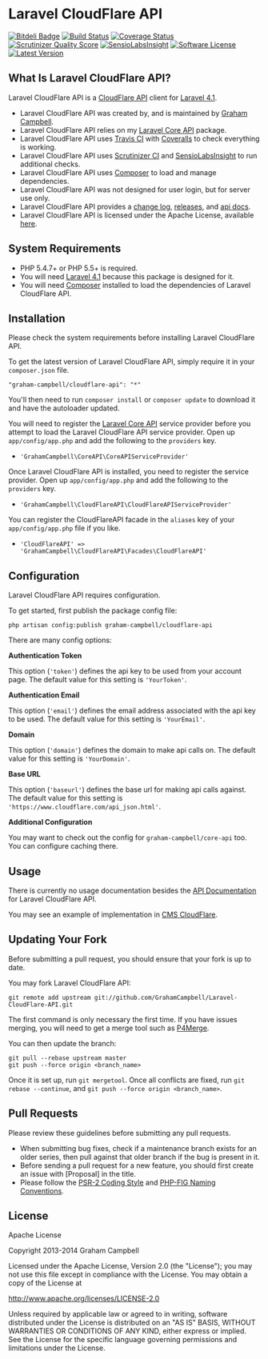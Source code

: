 Laravel CloudFlare API
======================


[![Bitdeli Badge](https://d2weczhvl823v0.cloudfront.net/GrahamCampbell/Laravel-CloudFlare-API/trend.png)](https://bitdeli.com/free "Bitdeli Badge")
[![Build Status](https://travis-ci.org/GrahamCampbell/Laravel-CloudFlare-API.png)](https://travis-ci.org/GrahamCampbell/Laravel-CloudFlare-API)
[![Coverage Status](https://coveralls.io/repos/GrahamCampbell/Laravel-CloudFlare-API/badge.png)](https://coveralls.io/r/GrahamCampbell/Laravel-CloudFlare-API)
[![Scrutinizer Quality Score](https://scrutinizer-ci.com/g/GrahamCampbell/Laravel-CloudFlare-API/badges/quality-score.png?s=0f3507596babc2503396aed5abceabeb6f703db9)](https://scrutinizer-ci.com/g/GrahamCampbell/Laravel-CloudFlare-API)
[![SensioLabsInsight](https://insight.sensiolabs.com/projects/4c2cc3f0-6804-46bb-8310-922934a0e675/mini.png)](https://insight.sensiolabs.com/projects/4c2cc3f0-6804-46bb-8310-922934a0e675)
[![Software License](https://poser.pugx.org/graham-campbell/cloudflare-api/license.png)](https://github.com/GrahamCampbell/Laravel-CloudFlare-API/blob/master/LICENSE.md)
[![Latest Version](https://poser.pugx.org/graham-campbell/cloudflare-api/v/stable.png)](https://packagist.org/packages/graham-campbell/cloudflare-api)


## What Is Laravel CloudFlare API?

Laravel CloudFlare API is a [CloudFlare API](https://www.cloudflare.com/docs/client-api.html) client for [Laravel 4.1](http://laravel.com).

* Laravel CloudFlare API was created by, and is maintained by [Graham Campbell](https://github.com/GrahamCampbell).
* Laravel CloudFlare API relies on my [Laravel Core API](https://github.com/GrahamCampbell/Laravel-Core-API) package.
* Laravel CloudFlare API uses [Travis CI](https://travis-ci.org/GrahamCampbell/Laravel-CloudFlare-API) with [Coveralls](https://coveralls.io/r/GrahamCampbell/Laravel-CloudFlare-API) to check everything is working.
* Laravel CloudFlare API uses [Scrutinizer CI](https://scrutinizer-ci.com/g/GrahamCampbell/Laravel-CloudFlare-API) and [SensioLabsInsight](https://insight.sensiolabs.com/projects/4c2cc3f0-6804-46bb-8310-922934a0e675) to run additional checks.
* Laravel CloudFlare API uses [Composer](https://getcomposer.org) to load and manage dependencies.
* Laravel CloudFlare API was not designed for user login, but for server use only.
* Laravel CloudFlare API provides a [change log](https://github.com/GrahamCampbell/Laravel-CloudFlare-API/blob/master/CHANGELOG.md), [releases](https://github.com/GrahamCampbell/Laravel-CloudFlare-API/releases), and [api docs](http://grahamcampbell.github.io/Laravel-CloudFlare-API).
* Laravel CloudFlare API is licensed under the Apache License, available [here](https://github.com/GrahamCampbell/Laravel-CloudFlare-API/blob/master/LICENSE.md).


## System Requirements

* PHP 5.4.7+ or PHP 5.5+ is required.
* You will need [Laravel 4.1](http://laravel.com) because this package is designed for it.
* You will need [Composer](https://getcomposer.org) installed to load the dependencies of Laravel CloudFlare API.


## Installation

Please check the system requirements before installing Laravel CloudFlare API.

To get the latest version of Laravel CloudFlare API, simply require it in your `composer.json` file.

`"graham-campbell/cloudflare-api": "*"`

You'll then need to run `composer install` or `composer update` to download it and have the autoloader updated.

You will need to register the [Laravel Core API](https://github.com/GrahamCampbell/Laravel-Core-API) service provider before you attempt to load the Laravel CloudFlare API service provider. Open up `app/config/app.php` and add the following to the `providers` key.

* `'GrahamCampbell\CoreAPI\CoreAPIServiceProvider'`

Once Laravel CloudFlare API is installed, you need to register the service provider. Open up `app/config/app.php` and add the following to the `providers` key.

* `'GrahamCampbell\CloudFlareAPI\CloudFlareAPIServiceProvider'`

You can register the CloudFlareAPI facade in the `aliases` key of your `app/config/app.php` file if you like.

* `'CloudFlareAPI' => 'GrahamCampbell\CloudFlareAPI\Facades\CloudFlareAPI'`


## Configuration

Laravel CloudFlare API requires configuration.

To get started, first publish the package config file:

    php artisan config:publish graham-campbell/cloudflare-api

There are many config options:

**Authentication Token**

This option (`'token'`) defines the api key to be used from your account page. The default value for this setting is `'YourToken'`.

**Authentication Email**

This option (`'email'`) defines the email address associated with the api key to be used. The default value for this setting is `'YourEmail'`.

**Domain**

This option (`'domain'`) defines the domain to make api calls on. The default value for this setting is `'YourDomain'`.

**Base URL**

This option (`'baseurl'`) defines the base url for making api calls against. The default value for this setting is `'https://www.cloudflare.com/api_json.html'`.

**Additional Configuration**

You may want to check out the config for `graham-campbell/core-api` too. You can configure caching there.


## Usage

There is currently no usage documentation besides the [API Documentation](http://grahamcampbell.github.io/Laravel-CloudFlare-API
) for Laravel CloudFlare API.

You may see an example of implementation in [CMS CloudFlare](https://github.com/GrahamCampbell/CMS-CloudFlare).


## Updating Your Fork

Before submitting a pull request, you should ensure that your fork is up to date.

You may fork Laravel CloudFlare API:

    git remote add upstream git://github.com/GrahamCampbell/Laravel-CloudFlare-API.git

The first command is only necessary the first time. If you have issues merging, you will need to get a merge tool such as [P4Merge](http://perforce.com/product/components/perforce_visual_merge_and_diff_tools).

You can then update the branch:

    git pull --rebase upstream master
    git push --force origin <branch_name>

Once it is set up, run `git mergetool`. Once all conflicts are fixed, run `git rebase --continue`, and `git push --force origin <branch_name>`.


## Pull Requests

Please review these guidelines before submitting any pull requests.

* When submitting bug fixes, check if a maintenance branch exists for an older series, then pull against that older branch if the bug is present in it.
* Before sending a pull request for a new feature, you should first create an issue with [Proposal] in the title.
* Please follow the [PSR-2 Coding Style](https://github.com/php-fig/fig-standards/blob/master/accepted/PSR-2-coding-style-guide.md) and [PHP-FIG Naming Conventions](https://github.com/php-fig/fig-standards/blob/master/bylaws/002-psr-naming-conventions.md).


## License

Apache License

Copyright 2013-2014 Graham Campbell

Licensed under the Apache License, Version 2.0 (the "License");
you may not use this file except in compliance with the License.
You may obtain a copy of the License at

 http://www.apache.org/licenses/LICENSE-2.0

Unless required by applicable law or agreed to in writing, software
distributed under the License is distributed on an "AS IS" BASIS,
WITHOUT WARRANTIES OR CONDITIONS OF ANY KIND, either express or implied.
See the License for the specific language governing permissions and
limitations under the License.
